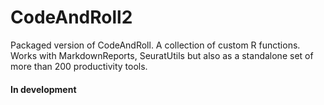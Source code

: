 # CodeAndRoll2
Packaged version of CodeAndRoll. A collection of custom R functions. Works with MarkdownReports, SeuratUtils but also as a standalone set of more than 200 productivity tools. 

#### In development
